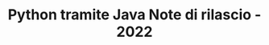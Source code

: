 ﻿---
title: Python tramite Java Note di rilascio - 2022
type: docs
weight: 9
url: /it/java/python-via-java-release-notes-2022/
---
